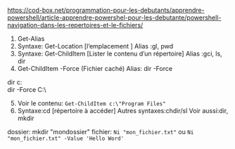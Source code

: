https://cod-box.net/programmation-pour-les-debutants/apprendre-powershell/article-apprendre-powershel-pour-les-debutante/powershell-navigation-dans-les-repertoires-et-le-fichiers/

1. Get-Alias
2. Syntaxe: Get-Location [l’emplacement ]
Alias :gl, pwd
3. Syntaxe: Get-ChildItem [Lister le contenu d’un répertoire]
Alias :gci, ls, dir
4. Get-ChildItem -Force (Fichier caché)
Alias: dir -Force

dir c:\
dir -Force C:\

5. Voir le contenu: `Get-ChildItem c:\"Program Files"`
6. Syntaxe:cd [répertoire à accéder]
Autres syntaxes:chdir/sl
Voir aussi:dir, mkdir

dossier: mkdir "mondossier"
fichier: `Ni "mon_fichier.txt"` ou `Ni "mon_fichier.txt" -Value 'Hello Word'`